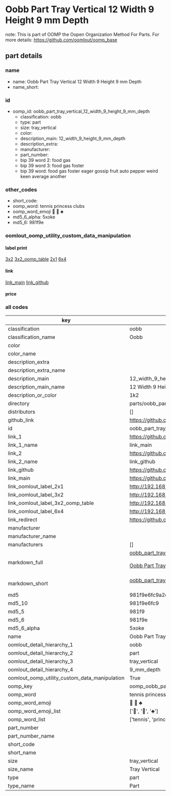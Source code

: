 # Oobb Part Tray Vertical 12 Width 9 Height 9 mm Depth  

note: This is part of OOMP the Oopen Organization Method For Parts. For more details: https://github.com/oomlout/oomp_base

##  part details
  







### name
* name: Oobb Part Tray Vertical 12 Width 9 Height 9 mm Depth
* name_short: 
### id
* oomp_id: oobb_part_tray_vertical_12_width_9_height_9_mm_depth
  * classification: oobb
  * type: part
  * size: tray_vertical
  * color: 
  * description_main: 12_width_9_height_9_mm_depth
  * description_extra: 
  * manufacturer: 
  * part_number: 
  * bip 39 word 2: food gas
  * bip 39 word 3: food gas foster
  * bip 39 word: food gas foster eager gossip fruit auto pepper weird keen average another

### other_codes
* short_code: 
* oomp_word: tennis princess clubs
* oomp_word_emoji :tennis: :princess: :clubs:
* md5_6_alpha: 5xoke
* md5_6: 981f9e






### oomlout_oomp_utility_custom_data_manipulation
#### label print
[3x2](http://192.168.1.245:1112/?label=oomp%205xoke)
[3x2_oomp_table](http://192.168.1.108:1112/?label=oomp%205xoke)
[2x1](http://192.168.1.242:1112/?label=oomp%205xoke)
[6x4](http://192.168.1.55:1112/?label=oomp%205xoke)    

#### link

[link_main](https://github.com/oomlout/oomlout_oomp_version_1_messy/tree/main/parts/oobb_part_tray_vertical_12_width_9_height_9_mm_depth) [link_github](https://github.com/oomlout/oomlout_oomp_version_1_messy/tree/main/parts/oobb_part_tray_vertical_12_width_9_height_9_mm_depth)                             

#### price







### all codes 
| key | value |  
| --- | --- |  
| classification | oobb |  
| classification_name | Oobb |  
| color |  |  
| color_name |  |  
| description_extra |  |  
| description_extra_name |  |  
| description_main | 12_width_9_height_9_mm_depth |  
| description_main_name | 12 Width 9 Height 9 mm Depth |  
| description_or_color | 1k2 |  
| directory | parts/oobb_part_tray_vertical_12_width_9_height_9_mm_depth |  
| distributors | [] |  
| github_link | https://github.com/oomlout/oomlout_oomp_part_src/tree/main/parts/oobb_part_tray_vertical_12_width_9_height_9_mm_depth |  
| id | oobb_part_tray_vertical_12_width_9_height_9_mm_depth |  
| link_1 | https://github.com/oomlout/oomlout_oomp_version_1_messy/tree/main/parts/oobb_part_tray_vertical_12_width_9_height_9_mm_depth |  
| link_1_name | link_main |  
| link_2 | https://github.com/oomlout/oomlout_oomp_version_1_messy/tree/main/parts/oobb_part_tray_vertical_12_width_9_height_9_mm_depth |  
| link_2_name | link_github |  
| link_github | https://github.com/oomlout/oomlout_oomp_version_1_messy/tree/main/parts/oobb_part_tray_vertical_12_width_9_height_9_mm_depth |  
| link_main | https://github.com/oomlout/oomlout_oomp_version_1_messy/tree/main/parts/oobb_part_tray_vertical_12_width_9_height_9_mm_depth |  
| link_oomlout_label_2x1 | http://192.168.1.242:1112/?label=oomp%205xoke |  
| link_oomlout_label_3x2 | http://192.168.1.245:1112/?label=oomp%205xoke |  
| link_oomlout_label_3x2_oomp_table | http://192.168.1.108:1112/?label=oomp%205xoke |  
| link_oomlout_label_6x4 | http://192.168.1.55:1112/?label=oomp%205xoke |  
| link_redirect | https://github.com/oomlout/oomlout_oomp_version_1_messy/tree/main/parts/oobb_part_tray_vertical_12_width_9_height_9_mm_depth |  
| manufacturer |  |  
| manufacturer_name |  |  
| manufacturers | [] |  
| markdown_full | [oobb_part_tray_vertical_12_width_9_height_9_mm_depth](none)<br>[](none)<br>[Oobb Part Tray Vertical 12 Width 9 Height 9 Mm Depth](none)<br><br> |  
| markdown_short | [oobb_part_tray_vertical_12_width_9_height_9_mm_depth](none)<br><br> |  
| md5 | 981f9e6fc9a2e1f17732744eb81802d6 |  
| md5_10 | 981f9e6fc9 |  
| md5_5 | 981f9 |  
| md5_6 | 981f9e |  
| md5_6_alpha | 5xoke |  
| name | Oobb Part Tray Vertical 12 Width 9 Height 9 mm Depth |  
| oomlout_detail_hierarchy_1 | oobb |  
| oomlout_detail_hierarchy_2 | part |  
| oomlout_detail_hierarchy_3 | tray_vertical |  
| oomlout_detail_hierarchy_4 | 9_mm_depth |  
| oomlout_oomp_utility_custom_data_manipulation | True |  
| oomp_key | oomp_oobb_part_tray_vertical_12_width_9_height_9_mm_depth |  
| oomp_word | tennis princess clubs |  
| oomp_word_emoji | :tennis: :princess: :clubs: |  
| oomp_word_emoji_list | [':tennis:', ':princess:', ':clubs:'] |  
| oomp_word_list | ['tennis', 'princess', 'clubs'] |  
| part_number |  |  
| part_number_name |  |  
| short_code |  |  
| short_name |  |  
| size | tray_vertical |  
| size_name | Tray Vertical |  
| type | part |  
| type_name | Part |  
